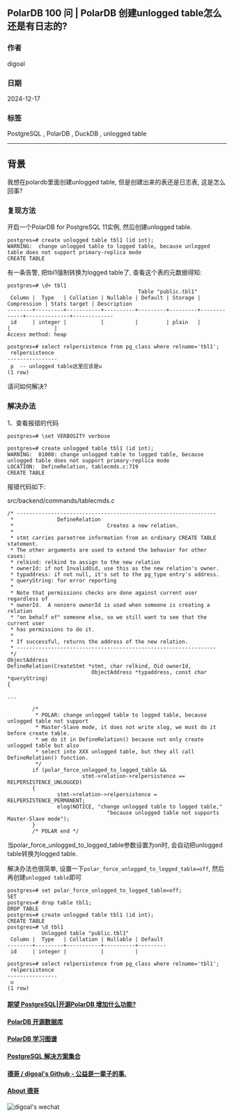 ## PolarDB 100 问 | PolarDB 创建unlogged table怎么还是有日志的?  
                
### 作者                
digoal                
                
### 日期                
2024-12-17                
                
### 标签                
PostgreSQL , PolarDB , DuckDB , unlogged table           
           
----           
            
## 背景    
我想在polardb里面创建unlogged table, 但是创建出来的表还是日志表, 这是怎么回事?  
  
### 复现方法  
  
开启一个PolarDB for PostgreSQL 11实例, 然后创建unlogged table.  
  
```  
postgres=# create unlogged table tbl1 (id int);  
WARNING:  change unlogged table to logged table, because unlogged table does not support primary-replica mode  
CREATE TABLE  
```  
    
有一条告警, 把tbl1强制转换为logged table了, 查看这个表的元数据得知:  
  
```  
postgres=# \d+ tbl1  
                                          Table "public.tbl1"  
 Column |  Type   | Collation | Nullable | Default | Storage | Compression | Stats target | Description   
--------+---------+-----------+----------+---------+---------+-------------+--------------+-------------  
 id     | integer |           |          |         | plain   |             |              |   
Access method: heap

postgres=# select relpersistence from pg_class where relname='tbl1';
 relpersistence 
----------------
 p  -- unlogged table这里应该是u
(1 row)
```  
  
请问如何解决?  
  
### 解决办法  
  
1、查看报错的代码  
  
```  
postgres=# \set VERBOSITY verbose  
  
postgres=# create unlogged table tbl1 (id int);  
WARNING:  01000: change unlogged table to logged table, because unlogged table does not support primary-replica mode  
LOCATION:  DefineRelation, tablecmds.c:719  
CREATE TABLE  
```  
  
报错代码如下:  
  
src/backend/commands/tablecmds.c  
  
```  
/* ----------------------------------------------------------------  
 *              DefineRelation  
 *                              Creates a new relation.  
 *  
 * stmt carries parsetree information from an ordinary CREATE TABLE statement.  
 * The other arguments are used to extend the behavior for other cases:  
 * relkind: relkind to assign to the new relation  
 * ownerId: if not InvalidOid, use this as the new relation's owner.  
 * typaddress: if not null, it's set to the pg_type entry's address.  
 * queryString: for error reporting  
 *  
 * Note that permissions checks are done against current user regardless of  
 * ownerId.  A nonzero ownerId is used when someone is creating a relation  
 * "on behalf of" someone else, so we still want to see that the current user  
 * has permissions to do it.  
 *  
 * If successful, returns the address of the new relation.  
 * ----------------------------------------------------------------  
 */  
ObjectAddress  
DefineRelation(CreateStmt *stmt, char relkind, Oid ownerId,  
                           ObjectAddress *typaddress, const char *queryString)  
{  
  
...  
  
        /*  
         * POLAR: change unlogged table to logged table, because unlogged table not support  
         * Master-Slave mode, it does not write xlog, we must do it before create table.  
         * we do it in DefineRelation() because not only create unlogged table but also  
         * select into XXX unlogged table, but they all call DefineRelation() function.  
         */  
        if (polar_force_unlogged_to_logged_table &&  
                        stmt->relation->relpersistence == RELPERSISTENCE_UNLOGGED)  
        {  
                stmt->relation->relpersistence = RELPERSISTENCE_PERMANENT;  
                elog(NOTICE, "change unlogged table to logged table,"  
                                "because unlogged table not supports Master-Slave mode");  
        }  
        /* POLAR end */  
```  
  
当polar_force_unlogged_to_logged_table参数设置为on时, 会自动把unlogged table转换为logged table.    
  
解决办法也很简单, 设置一下`polar_force_unlogged_to_logged_table=off`, 然后再创建`unlogged table`即可  
  
```  
postgres=# set polar_force_unlogged_to_logged_table=off;  
SET  
postgres=# drop table tbl1;  
DROP TABLE  
postgres=# create unlogged table tbl1 (id int);  
CREATE TABLE  
postgres=# \d tbl1  
           Unlogged table "public.tbl1"  
 Column |  Type   | Collation | Nullable | Default   
--------+---------+-----------+----------+---------  
 id     | integer |           |          |

postgres=# select relpersistence from pg_class where relname='tbl1';
 relpersistence 
----------------
 u
(1 row)
```  
  
  
#### [期望 PostgreSQL|开源PolarDB 增加什么功能?](https://github.com/digoal/blog/issues/76 "269ac3d1c492e938c0191101c7238216")
  
  
#### [PolarDB 开源数据库](https://openpolardb.com/home "57258f76c37864c6e6d23383d05714ea")
  
  
#### [PolarDB 学习图谱](https://www.aliyun.com/database/openpolardb/activity "8642f60e04ed0c814bf9cb9677976bd4")
  
  
#### [PostgreSQL 解决方案集合](../201706/20170601_02.md "40cff096e9ed7122c512b35d8561d9c8")
  
  
#### [德哥 / digoal's Github - 公益是一辈子的事.](https://github.com/digoal/blog/blob/master/README.md "22709685feb7cab07d30f30387f0a9ae")
  
  
#### [About 德哥](https://github.com/digoal/blog/blob/master/me/readme.md "a37735981e7704886ffd590565582dd0")
  
  
![digoal's wechat](../pic/digoal_weixin.jpg "f7ad92eeba24523fd47a6e1a0e691b59")
  
